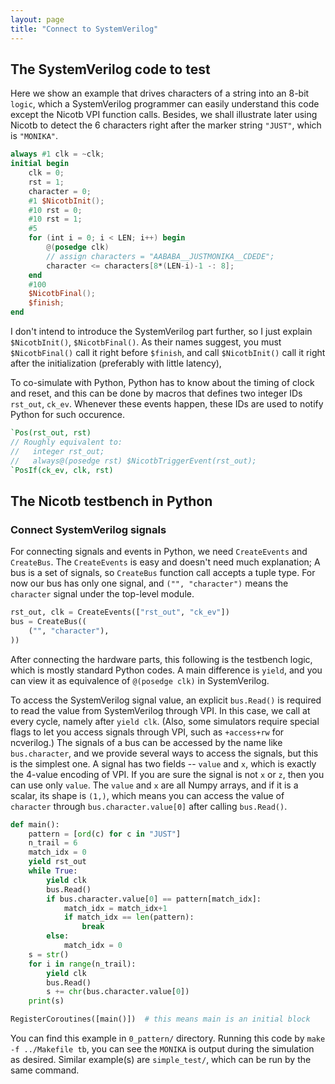```yaml
---
layout: page
title: "Connect to SystemVerilog"
---
```


## The SystemVerilog code to test

Here we show an example that drives characters of a string into an 8-bit `logic`,
which a SystemVerilog programmer can easily understand this code except the Nicotb VPI function calls.
Besides, we shall illustrate later using Nicotb to detect the 6 characters right after the marker string `"JUST"`,
which is `"MONIKA"`.

```verilog
always #1 clk = ~clk;
initial begin
    clk = 0;
    rst = 1;
    character = 0;
    #1 $NicotbInit();
    #10 rst = 0;
    #10 rst = 1;
    #5
    for (int i = 0; i < LEN; i++) begin
        @(posedge clk)
        // assign characters = "AABABA__JUSTMONIKA__CDEDE";
        character <= characters[8*(LEN-i)-1 -: 8];
    end
    #100
    $NicotbFinal();
    $finish;
end
```

I don\'t intend to introduce the SystemVerilog part further,
so I just explain `$NicotbInit()`, `$NicotbFinal()`.
As their names suggest, you must `$NicotbFinal()` call it right before `$finish`,
and call `$NicotbInit()` call it right after the initialization (preferably with little latency),

To co-simulate with Python, Python has to know about the timing of clock and reset,
and this can be done by macros that defines two integer IDs `rst_out`, `ck_ev`.
Whenever these events happen, these IDs are used to notify Python for such occurence.

```verilog
`Pos(rst_out, rst)
// Roughly equivalent to:
//   integer rst_out;
//   always@(posedge rst) $NicotbTriggerEvent(rst_out);
`PosIf(ck_ev, clk, rst)
```

## The Nicotb testbench in Python
### Connect SystemVerilog signals

For connecting signals and events in Python, we need `CreateEvents` and `CreateBus`.
The `CreateEvents` is easy and doesn\'t need much explanation;
A bus is a set of signals, so `CreateBus` function call accepts a tuple type.
For now our bus has only one signal,
and `("", "character")` means the `character` signal under the top-level module.

```python
rst_out, clk = CreateEvents(["rst_out", "ck_ev"])
bus = CreateBus((
    ("", "character"),
))
```

After connecting the hardware parts, this following is the testbench logic,
which is mostly standard Python codes.
A main difference is `yield`, and you can view it as equivalence of `@(posedge clk)` in SystemVerilog.

To access the SystemVerilog signal value, an explicit `bus.Read()` is required to read the value from SystemVerilog through VPI.
In this case, we call at every cycle, namely after `yield clk`.
(Also, some simulators require special flags to let you access signals through VPI, such as `+access+rw` for ncverilog.)
The signals of a bus can be accessed by the name like `bus.character`,
and we provide several ways to access the signals, but this is the simplest one.
A signal has two fields -- `value` and `x`,
which is exactly the 4-value encoding of VPI.
If you are sure the signal is not `x` or `z`, then you can use only `value`.
The `value` and `x` are all Numpy arrays, and if it is a scalar, its shape is `(1,)`,
which means you can access the value of `character` through `bus.character.value[0]` after calling `bus.Read()`.

```python
def main():
    pattern = [ord(c) for c in "JUST"]
    n_trail = 6
    match_idx = 0
    yield rst_out
    while True:
        yield clk
        bus.Read()
        if bus.character.value[0] == pattern[match_idx]:
            match_idx = match_idx+1
            if match_idx == len(pattern):
                break
        else:
            match_idx = 0
    s = str()
    for i in range(n_trail):
        yield clk
        bus.Read()
        s += chr(bus.character.value[0])
    print(s)

RegisterCoroutines([main()])  # this means main is an initial block
```

You can find this example in `0_pattern/` directory.
Running this code by `make -f ../Makefile tb`, you can see the `MONIKA` is output during the simulation as desired.
Similar example(s) are `simple_test/`, which can be run by the same command.

